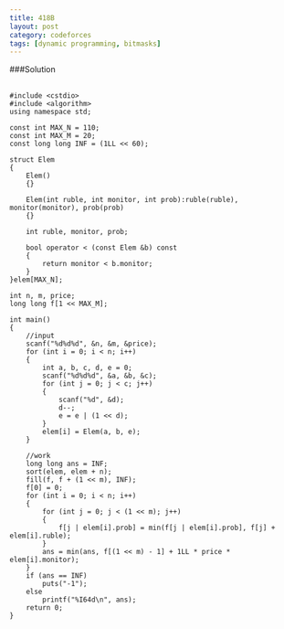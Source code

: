 ```yaml
---
title: 418B
layout: post
category: codeforces
tags: [dynamic programming, bitmasks]
---
```



###Solution  
<br/>

	#include <cstdio>
	#include <algorithm>
	using namespace std;

	const int MAX_N = 110;
	const int MAX_M = 20;
	const long long INF = (1LL << 60);

	struct Elem
	{
		Elem()
		{}

		Elem(int ruble, int monitor, int prob):ruble(ruble), monitor(monitor), prob(prob)
		{}

		int ruble, monitor, prob;

		bool operator < (const Elem &b) const
		{
			return monitor < b.monitor;
		}
	}elem[MAX_N];

	int n, m, price;
	long long f[1 << MAX_M];

	int main()
	{
		//input
		scanf("%d%d%d", &n, &m, &price);
		for (int i = 0; i < n; i++)
		{
			int a, b, c, d, e = 0;
			scanf("%d%d%d", &a, &b, &c);
			for (int j = 0; j < c; j++)
			{
				scanf("%d", &d);
				d--;
				e = e | (1 << d);
			}
			elem[i] = Elem(a, b, e);
		}

		//work
		long long ans = INF;
		sort(elem, elem + n);
		fill(f, f + (1 << m), INF);
		f[0] = 0;
		for (int i = 0; i < n; i++)
		{
			for (int j = 0; j < (1 << m); j++)
			{
				f[j | elem[i].prob] = min(f[j | elem[i].prob], f[j] + elem[i].ruble);
			}
			ans = min(ans, f[(1 << m) - 1] + 1LL * price * elem[i].monitor);
		}
		if (ans == INF)
			puts("-1");
		else
			printf("%I64d\n", ans);
		return 0;
	}

